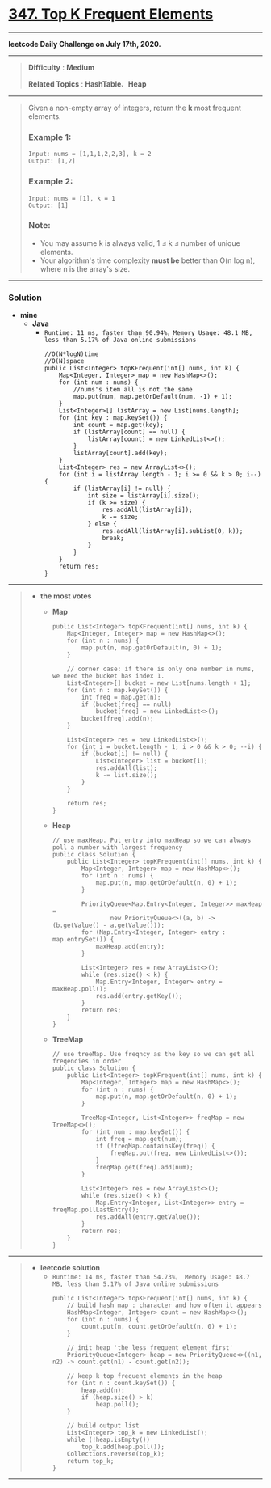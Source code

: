 # [347. Top K Frequent Elements](https://leetcode.com/problems/top-k-frequent-elements/)
---

**leetcode Daily Challenge on July 17th, 2020.**

---

> **Difficulty** : **Medium**
> 
> **Related Topics** : **HashTable**、**Heap**

---

> Given a non-empty array of integers, return the **k** most frequent elements.
>
> ### Example 1:
> ```
> Input: nums = [1,1,1,2,2,3], k = 2
> Output: [1,2]
> ```
>
> ### Example 2:
> ```
> Input: nums = [1], k = 1
> Output: [1]
> ```
>
> ### Note:
> * You may assume k is always valid, 1 ≤ k ≤ number of unique elements.
> * Your algorithm's time complexity **must be** better than O(n log n), where n is the array's size.

---

### Solution
* **mine**
  * **Java** 
    * `Runtime: 11 ms, faster than 90.94%，Memory Usage: 48.1 MB, less than 5.17% of Java online submissions`
      ```
      //O(N*logN)time
      //O(N)space
      public List<Integer> topKFrequent(int[] nums, int k) {
          Map<Integer, Integer> map = new HashMap<>();
          for (int num : nums) {
              //nums's item all is not the same
              map.put(num, map.getOrDefault(num, -1) + 1);
          }
          List<Integer>[] listArray = new List[nums.length];
          for (int key : map.keySet()) {
              int count = map.get(key);
              if (listArray[count] == null) {
                  listArray[count] = new LinkedList<>();
              }
              listArray[count].add(key);
          }
          List<Integer> res = new ArrayList<>();
          for (int i = listArray.length - 1; i >= 0 && k > 0; i--) {
              if (listArray[i] != null) {
                  int size = listArray[i].size();
                  if (k >= size) {
                      res.addAll(listArray[i]);
                      k -= size;
                  } else {
                      res.addAll(listArray[i].subList(0, k));
                      break;
                  }
              }
          }
          return res;
      }
      ```

---

> * **the most votes**
>   * **Map**
>     ```
>     public List<Integer> topKFrequent(int[] nums, int k) {
>         Map<Integer, Integer> map = new HashMap<>();
>         for (int n : nums) {
>             map.put(n, map.getOrDefault(n, 0) + 1);
>         }
> 
>         // corner case: if there is only one number in nums, we need the bucket has index 1.
>         List<Integer>[] bucket = new List[nums.length + 1];
>         for (int n : map.keySet()) {
>             int freq = map.get(n);
>             if (bucket[freq] == null)
>                 bucket[freq] = new LinkedList<>();
>             bucket[freq].add(n);
>         }
> 
>         List<Integer> res = new LinkedList<>();
>         for (int i = bucket.length - 1; i > 0 && k > 0; --i) {
>             if (bucket[i] != null) {
>                 List<Integer> list = bucket[i];
>                 res.addAll(list);
>                 k -= list.size();
>             }
>         }
> 
>         return res;
>     }
>     ```
> 
>   * **Heap**
>     ```
>     // use maxHeap. Put entry into maxHeap so we can always poll a number with largest frequency
>     public class Solution {
>         public List<Integer> topKFrequent(int[] nums, int k) {
>             Map<Integer, Integer> map = new HashMap<>();
>             for (int n : nums) {
>                 map.put(n, map.getOrDefault(n, 0) + 1);
>             }
> 
>             PriorityQueue<Map.Entry<Integer, Integer>> maxHeap =
>                     new PriorityQueue<>((a, b) -> (b.getValue() - a.getValue()));
>             for (Map.Entry<Integer, Integer> entry : map.entrySet()) {
>                 maxHeap.add(entry);
>             }
> 
>             List<Integer> res = new ArrayList<>();
>             while (res.size() < k) {
>                 Map.Entry<Integer, Integer> entry = maxHeap.poll();
>                 res.add(entry.getKey());
>             }
>             return res;
>         }
>     }
>     ```
>     
> 
>   * **TreeMap**
>     ```
>     // use treeMap. Use freqncy as the key so we can get all freqencies in order
>     public class Solution {
>         public List<Integer> topKFrequent(int[] nums, int k) {
>             Map<Integer, Integer> map = new HashMap<>();
>             for (int n : nums) {
>                 map.put(n, map.getOrDefault(n, 0) + 1);
>             }
> 
>             TreeMap<Integer, List<Integer>> freqMap = new TreeMap<>();
>             for (int num : map.keySet()) {
>                 int freq = map.get(num);
>                 if (!freqMap.containsKey(freq)) {
>                     freqMap.put(freq, new LinkedList<>());
>                 }
>                 freqMap.get(freq).add(num);
>             }
> 
>             List<Integer> res = new ArrayList<>();
>             while (res.size() < k) {
>                 Map.Entry<Integer, List<Integer>> entry = freqMap.pollLastEntry();
>                 res.addAll(entry.getValue());
>             }
>             return res;
>         }
>     }
>     ```
    
---

> * **leetcode solution**
>   * `Runtime: 14 ms, faster than 54.73%， Memory Usage: 48.7 MB, less than 5.17% of Java online submissions`
>     ```
>     public List<Integer> topKFrequent(int[] nums, int k) {
>         // build hash map : character and how often it appears
>         HashMap<Integer, Integer> count = new HashMap<>();
>         for (int n : nums) {
>             count.put(n, count.getOrDefault(n, 0) + 1);
>         }
> 
>         // init heap 'the less frequent element first'
>         PriorityQueue<Integer> heap = new PriorityQueue<>((n1, n2) -> count.get(n1) - count.get(n2));
> 
>         // keep k top frequent elements in the heap
>         for (int n : count.keySet()) {
>             heap.add(n);
>             if (heap.size() > k)
>                 heap.poll();
>         }
> 
>         // build output list
>         List<Integer> top_k = new LinkedList();
>         while (!heap.isEmpty())
>             top_k.add(heap.poll());
>         Collections.reverse(top_k);
>         return top_k;
>     }
>     ```

---
